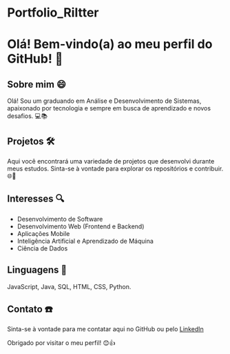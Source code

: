 # Portfolio_Riltter

# Olá! Bem-vindo(a) ao meu perfil do GitHub! 🚀

## Sobre mim 😄

Olá! Sou um graduando em Análise e Desenvolvimento de Sistemas, apaixonado por tecnologia e sempre em busca de aprendizado e novos desafios. 💻📚

## Projetos 🛠️

Aqui você encontrará uma variedade de projetos que desenvolvi durante meus estudos. Sinta-se à vontade para explorar os repositórios e contribuir. 🌐🤝

## Interesses 🔍

- Desenvolvimento de Software
- Desenvolvimento Web (Frontend e Backend)
- Aplicações Mobile
- Inteligência Artificial e Aprendizado de Máquina
- Ciência de Dados

## Linguagens 🚀

JavaScript, Java, SQL, HTML, CSS, Python.

## Contato ☎️

Sinta-se à vontade para me contatar aqui no GitHub ou pelo [LinkedIn](https://www.linkedin.com/in/riltter-kenedy-5a86a1271/)

Obrigado por visitar o meu perfil! 😊👍